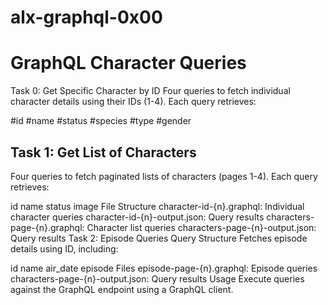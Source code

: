 ﻿# alx-graphql-0x00
# GraphQL Character Queries
Task 0: Get Specific Character by ID
Four queries to fetch individual character details using their IDs (1-4). Each query retrieves:

#id
#name
#status
#species
#type
#gender
## Task 1: Get List of Characters
Four queries to fetch paginated lists of characters (pages 1-4). Each query retrieves:

id
name
status
image
File Structure
character-id-{n}.graphql: Individual character queries
character-id-{n}-output.json: Query results
characters-page-{n}.graphql: Character list queries
characters-page-{n}-output.json: Query results
Task 2: Episode Queries
Query Structure
Fetches episode details using ID, including:

id
name
air_date
episode
Files
episode-page-{n}.graphql: Episode queries
characters-page-{n}-output.json: Query results
Usage
Execute queries against the GraphQL endpoint using a GraphQL client.
